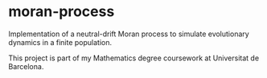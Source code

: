 # moran-process

Implementation of a neutral-drift Moran process to simulate evolutionary dynamics in a finite population.

This project is part of my Mathematics degree coursework at Universitat de Barcelona.

